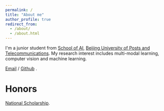 ```yaml
---
permalink: /
title: "About me"
author_profile: true
redirect_from: 
  - /about/
  - /about.html
---
```


I'm a junior student from [School of AI](https://ai.bupt.edu.cn/), [Beijing University of Posts and Telecommunications](https://www.bupt.edu.cn/). My research interest includes multi-modal learning, computer vision and machine learning.


[Email](mayuanchen@bupt.pku.edu.cn) / [Github](https://github.com/myccc16) .


Honors
======
[National Scholarship](../images/national-scholarship.jpg).

